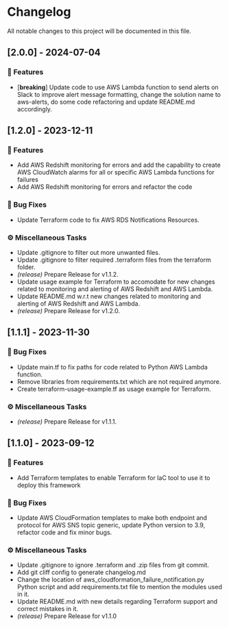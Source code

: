 # Changelog

All notable changes to this project will be documented in this file.

## [2.0.0] - 2024-07-04

### 🚀 Features

- [**breaking**] Update code to use AWS Lambda function to send alerts on Slack to improve alert message formatting, change the solution name to aws-alerts, do some code refactoring and update README.md accordingly.

## [1.2.0] - 2023-12-11

### 🚀 Features

- Add AWS Redshift monitoring for errors and add the capability to create AWS CloudWatch alarms for all or specific AWS Lambda functions for failures
- Add AWS Redshift monitoring for errors and refactor the code

### 🐛 Bug Fixes

- Update Terraform code to fix AWS RDS Notifications Resources.

### ⚙️ Miscellaneous Tasks

- Update .gitignore to filter out more unwanted files.
- Update .gitignore to filter required .terraform files from the terraform folder.
- *(release)* Prepare Release for v1.1.2.
- Update usage example for Terraform to accomodate for new changes related to monitoring and alerting of AWS Redshift and AWS Lambda.
- Update README.md w.r.t new changes related to monitoring and alerting of AWS Redshift and AWS Lambda.
- *(release)* Prepare Release for v1.2.0.

## [1.1.1] - 2023-11-30

### 🐛 Bug Fixes

- Update main.tf to fix paths for code related to Python AWS Lambda function.
- Remove libraries from requirements.txt which are not required anymore.
- Create terraform-usage-example.tf as usage example for Terraform.

### ⚙️ Miscellaneous Tasks

- *(release)* Prepare Release for v1.1.1.

## [1.1.0] - 2023-09-12

### 🚀 Features

- Add Terraform templates to enable Terraform for IaC tool to use it to deploy this framework

### 🐛 Bug Fixes

- Update AWS CloudFormation templates to make both endpoint and protocol for AWS SNS topic generic, update Python version to 3.9, refactor code and fix minor bugs.

### ⚙️ Miscellaneous Tasks

- Update .gitignore to ignore .terraform and .zip files from git commit.
- Add git cliff config to generate changelog.md
- Change the location of aws_cloudformation_failure_notification.py Python script and add requirements.txt file to mention the modules used in it.
- Update README.md with new details regarding Terraform support and correct mistakes in it.
- *(release)* Prepare Release for v1.1.0

<!-- generated by git-cliff -->
